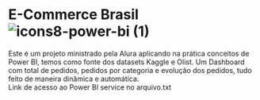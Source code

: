 # E-Commerce Brasil ![icons8-power-bi (1)](https://user-images.githubusercontent.com/114521264/235327300-9941d3b6-ee66-4ed3-94d7-60c84e5e9695.svg)

Este é um projeto ministrado pela Alura aplicando na prática conceitos de Power BI, temos como fonte dos datasets Kaggle e Olist.
Um Dashboard com total de pedidos, pedidos por categoria e evolução dos pedidos, tudo feito de maneira dinâmica e automática.  
Link de acesso ao Power BI service no arquivo.txt
